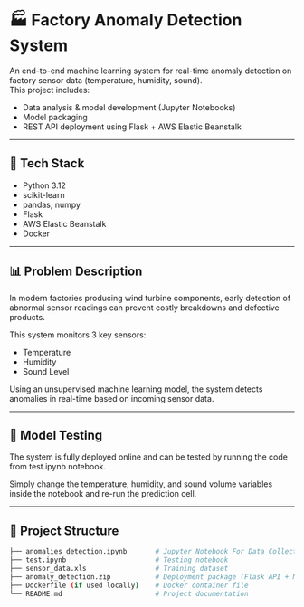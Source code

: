 # 🏭 Factory Anomaly Detection System

An end-to-end machine learning system for real-time anomaly detection on factory sensor data (temperature, humidity, sound).  
This project includes:  
- Data analysis & model development (Jupyter Notebooks)
- Model packaging
- REST API deployment using Flask + AWS Elastic Beanstalk

---

## 🔧 Tech Stack

- Python 3.12
- scikit-learn
- pandas, numpy
- Flask
- AWS Elastic Beanstalk
- Docker 

---

## 📊 Problem Description

In modern factories producing wind turbine components, early detection of abnormal sensor readings can prevent costly breakdowns and defective products.

This system monitors 3 key sensors:
- Temperature
- Humidity
- Sound Level

Using an unsupervised machine learning model, the system detects anomalies in real-time based on incoming sensor data.

---

## 🧪 Model Testing
The system is fully deployed online and can be tested by running the code from test.ipynb notebook.

Simply change the temperature, humidity, and sound volume variables inside the notebook and re-run the prediction cell.

---

## 📂 Project Structure

```bash
├── anomalies_detection.ipynb       # Jupyter Notebook For Data Collection, Model Training and Evaluation
├── test.ipynb                      # Testing notebook
├── sensor_data.xls                 # Training dataset
├── anomaly_detection.zip           # Deployment package (Flask API + Model)
├── Dockerfile (if used locally)    # Docker container file
└── README.md                       # Project documentation
